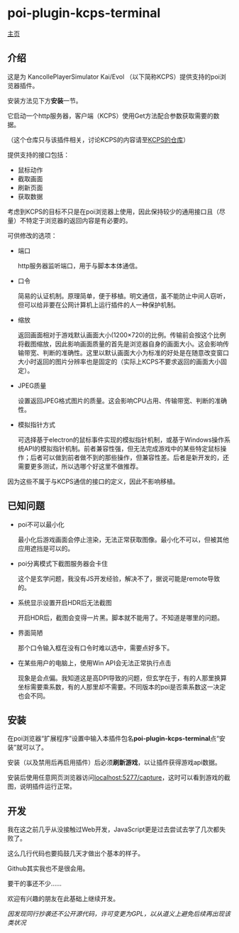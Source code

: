 # poi-plugin-kcps-terminal

[主页](http://kcps.info)

## 介绍

这是为 KancollePlayerSimulator Kai/Evol （以下简称KCPS）提供支持的poi浏览器插件。

安装方法见下方**安装**一节。

它启动一个http服务器，客户端（KCPS）使用Get方法配合参数获取需要的数据。

（这个仓库只与该插件相关，讨论KCPS的内容请至[KCPS的仓库](http://github.com/KanaHayama/KanCollePlayerSimulator)）

提供支持的接口包括：

+ 鼠标动作
+ 截取画面
+ 刷新页面
+ 获取数据

考虑到KCPS的目标不只是在poi浏览器上使用，因此保持较少的通用接口且（尽量）不特定于浏览器的返回内容是有必要的。

可供修改的选项：

+ 端口
  
  http服务器监听端口，用于与脚本本体通信。
  
+ 口令
  
  简易的认证机制。原理简单，便于移植。明文通信，虽不能防止中间人窃听，但可以给非要在公网计算机上运行插件的人一种保护机制。
  
+ 缩放
  
  返回画面相对于游戏默认画面大小(1200×720)的比例。传输前会按这个比例将截图缩放，因此影响画面质量的首先是浏览器自身的画面大小。这会影响传输带宽、判断的准确性。这里以默认画面大小为标准的好处是在随意改变窗口大小时返回的图片分辨率也是固定的（实际上KCPS不要求返回的画面大小固定）。
  
+ JPEG质量
  
  设置返回JPEG格式图片的质量。这会影响CPU占用、传输带宽、判断的准确性。
  
+ 模拟指针方式
  
  可选择基于electron的鼠标事件实现的模拟指针机制，或基于Windows操作系统API的模拟指针机制。前者兼容性强，但无法完成游戏中的某些特定鼠标操作；后者可以做到前者做不到的那些操作，但兼容性差。后者是新开发的，还需要更多测试，所以选哪个好这里不做推荐。

因为这些不属于与KCPS通信的接口的定义，因此不影响移植。

## 已知问题

+ poi不可以最小化
  
  最小化后游戏画面会停止渲染，无法正常获取图像。最小化不可以，但被其他应用遮挡是可以的。
  
+ poi分离模式下截图服务器会卡住
  
  这个是玄学问题，我没有JS开发经验，解决不了，据说可能是remote导致的。
  
+ 系统显示设置开启HDR后无法截图
  
  开启HDR后，截图会变得一片黑。脚本就不能用了。不知道是哪里的问题。
  
+ 界面简陋
  
  那个口令输入框在没有口令时难以选中，需要点好多下。

+ 在某些用户的电脑上，使用Win API会无法正常执行点击
  
  现象是会点偏。我知道这是高DPI导致的问题，但玄学在于，有的人那里换算坐标需要乘系数，有的人那里却不需要。不同版本的poi是否乘系数这一决定也会不同。

## 安装

在poi浏览器“扩展程序”设置中输入本插件包名**poi-plugin-kcps-terminal**点“安装”就可以了。

安装（以及禁用后再启用插件）后必须**刷新游戏**，以让插件获得游戏api数据。

安装后使用任意网页浏览器访问[localhost:5277/capture](http://localhost:5277/capture)，这时可以看到游戏的截图，说明插件运行正常。

## 开发

我在这之前几乎从没接触过Web开发，JavaScript更是过去尝试去学了几次都失败了。

这么几行代码也要捣鼓几天才做出个基本的样子。

Github其实我也不是很会用。

要干的事还不少……

欢迎有兴趣的朋友在此基础上继续开发。

*因发现同行抄袭还不公开源代码，许可变更为GPL，以从道义上避免后续再出现该类状况*
